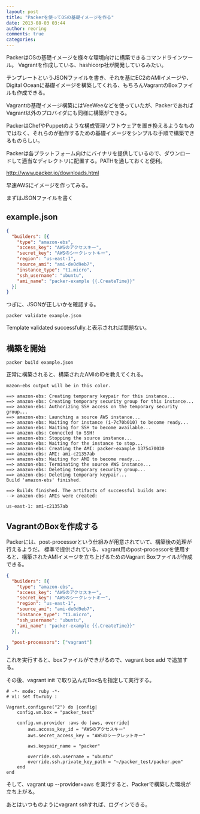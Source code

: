 ```yaml
---
layout: post
title: "Packerを使ってOSの基礎イメージを作る"
date: 2013-08-03 03:44
author: reoring
comments: true
categories: 
---
```


PackerはOSの基礎イメージを様々な環境向けに構築できるコマンドラインツール。
Vagrantを作成している、hashicorp社が開発しているみたい。

テンプレートというJSONファイルを書き、それを基にEC2のAMIイメージや、Digital Oceanに基礎イメージを構築してくれる、もちろんVagrantのBoxファイルも作成できる。

Vagrantの基礎イメージ構築にはVeeWeeなどを使っていたが、PackerであればVagrant以外のプロバイダにも同様に構築ができる。

PackerはChefやPuppetのような構成管理ソフトウェアを置き換えるようなものではなく、それらのが動作するための基礎イメージをシンプルな手順で構築できるものらしい。

Packerは各プラットフォーム向けにバイナリを提供しているので、ダウンロードして適当なディレクトリに配置する。PATHを通しておくと便利。

http://www.packer.io/downloads.html

早速AWSにイメージを作ってみる。

まずはJSONファイルを書く

## example.json

```json
{
  "builders": [{
    "type": "amazon-ebs",
    "access_key": "AWSのアクセスキー",
    "secret_key": "AWSのシークレットキー",
    "region": "us-east-1",
    "source_ami": "ami-de0d9eb7",
    "instance_type": "t1.micro",
    "ssh_username": "ubuntu",
    "ami_name": "packer-example {{.CreateTime}}"
  }]
}
```

つぎに、JSONが正しいかを確認する。

```
packer validate example.json
```

Template validated successfully.と表示されれば問題ない。


## 構築を開始

```
packer build example.json
```

正常に構築されると、構築されたAMIのIDを教えてくれる。
```
mazon-ebs output will be in this color.

==> amazon-ebs: Creating temporary keypair for this instance...
==> amazon-ebs: Creating temporary security group for this instance...
==> amazon-ebs: Authorizing SSH access on the temporary security group...
==> amazon-ebs: Launching a source AWS instance...
==> amazon-ebs: Waiting for instance (i-7c70b010) to become ready...
==> amazon-ebs: Waiting for SSH to become available...
==> amazon-ebs: Connected to SSH!
==> amazon-ebs: Stopping the source instance...
==> amazon-ebs: Waiting for the instance to stop...
==> amazon-ebs: Creating the AMI: packer-example 1375470030
==> amazon-ebs: AMI: ami-c21357ab
==> amazon-ebs: Waiting for AMI to become ready...
==> amazon-ebs: Terminating the source AWS instance...
==> amazon-ebs: Deleting temporary security group...
==> amazon-ebs: Deleting temporary keypair...
Build 'amazon-ebs' finished.

==> Builds finished. The artifacts of successful builds are:
--> amazon-ebs: AMIs were created:

us-east-1: ami-c21357ab
```


## VagrantのBoxを作成する

Packerには、post-processorという仕組みが用意されていて、構築後の処理が行えるようだ。
標準で提供されている、vagrant用のpost-processorを使用すると、構築されたAMIイメージを立ち上げるためのVagrant Boxファイルが作成できる。

```json
{
  "builders": [{
    "type": "amazon-ebs",
    "access_key": "AWSのアクセスキー",
    "secret_key": "AWSのシークレットキー",
    "region": "us-east-1",
    "source_ami": "ami-de0d9eb7",
    "instance_type": "t1.micro",
    "ssh_username": "ubuntu",
    "ami_name": "packer-example {{.CreateTime}}"
  }],

  "post-processors": ["vagrant"]
}
```

これを実行すると、boxファイルができがるので、vagrant box add で追加する。

その後、vagrant init で取り込んだBox名を指定して実行する。

```
# -*- mode: ruby -*-
# vi: set ft=ruby :

Vagrant.configure("2") do |config|
    config.vm.box = "packer_test"

    config.vm.provider :aws do |aws, override|
        aws.access_key_id = "AWSのアクセスキー"
        aws.secret_access_key = "AWSのシークレットキー"

        aws.keypair_name = "packer"

        override.ssh.username = "ubuntu"
        override.ssh.private_key_path = "~/packer_test/packer.pem"
    end
end
```

そして、vagrant up --provider=aws を実行すると、Packerで構築した環境が立ち上がる。

あとはいつものようにvagrant sshすれば、ログインできる。
